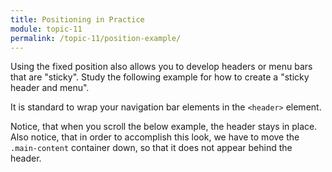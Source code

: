 ```yaml
---
title: Positioning in Practice
module: topic-11
permalink: /topic-11/position-example/
---
```


<div class="divider-heading"></div>

Using the fixed position also allows you to develop headers or menu bars that are "sticky". Study the following example for how to create a "sticky header and menu".

It is standard to wrap your navigation bar elements in the `<header>` element.

Notice, that when you scroll the below example, the header stays in place. Also notice, that in order to accomplish this look, we have to move the `.main-content` container down, so that it does not appear behind the header.

<div class="codepen-embed">
  <p data-height="600" data-theme-id="30567" data-slug-hash="qBNYWae" data-default-tab="result" data-user="retrog4m3r" data-embed-version="2" data-pen-title="Dropdown Menu, Sticky" class="codepen"></p>
</div>
